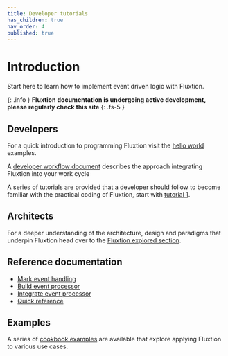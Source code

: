 ```yaml
---
title: Developer tutorials
has_children: true
nav_order: 4
published: true
---
```


# Introduction

Start here to learn how to implement event driven logic with Fluxtion. 

{: .info }
**Fluxtion documentation is undergoing active development, please regularly check this site**
{: .fs-5 }

## Developers
For a quick introduction to programming Fluxtion visit the [hello world](helloworld/helloworld_imperative) examples.

A [developer workflow document](gettingstarted/developer-workflow) describes the approach integrating Fluxtion into your work cycle

A series of tutorials are provided that a developer should follow to become familiar with the practical coding of 
Fluxtion, start with [tutorial 1](gettingstarted/tutorial-1.md).

## Architects
For a deeper understanding of the architecture, design and paradigms that underpin Fluxtion head over to the
[Fluxtion explored section](fluxtion-explored).

## Reference documentation
* [Mark event handling](runtime.md)
* [Build event processor](build-event-processor)
* [Integrate event processor](integrate-eventprocessor)
* [Quick reference](quick-reference.md)

## Examples
A series of [cookbook examples](examples.md) are available that explore applying Fluxtion to various use cases.  